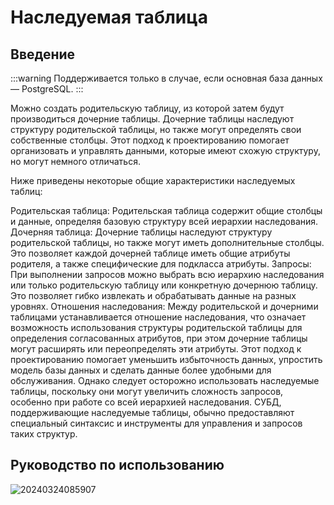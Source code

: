 # Наследуемая таблица

<PluginInfo name="data-source-main"></PluginInfo>

## Введение

:::warning
Поддерживается только в случае, если основная база данных — PostgreSQL.
:::

Можно создать родительскую таблицу, из которой затем будут производиться дочерние таблицы. Дочерние таблицы наследуют структуру родительской таблицы, но также могут определять свои собственные столбцы. Этот подход к проектированию помогает организовать и управлять данными, которые имеют схожую структуру, но могут немного отличаться.

Ниже приведены некоторые общие характеристики наследуемых таблиц:

Родительская таблица: Родительская таблица содержит общие столбцы и данные, определяя базовую структуру всей иерархии наследования.
Дочерняя таблица: Дочерние таблицы наследуют структуру родительской таблицы, но также могут иметь дополнительные столбцы. Это позволяет каждой дочерней таблице иметь общие атрибуты родителя, а также специфические для подкласса атрибуты.
Запросы: При выполнении запросов можно выбрать всю иерархию наследования или только родительскую таблицу или конкретную дочернюю таблицу. Это позволяет гибко извлекать и обрабатывать данные на разных уровнях.
Отношения наследования: Между родительской и дочерними таблицами устанавливается отношение наследования, что означает возможность использования структуры родительской таблицы для определения согласованных атрибутов, при этом дочерние таблицы могут расширять или переопределять эти атрибуты.
Этот подход к проектированию помогает уменьшить избыточность данных, упростить модель базы данных и сделать данные более удобными для обслуживания. Однако следует осторожно использовать наследуемые таблицы, поскольку они могут увеличить сложность запросов, особенно при работе со всей иерархией наследования. СУБД, поддерживающие наследуемые таблицы, обычно предоставляют специальный синтаксис и инструменты для управления и запросов таких структур.

## Руководство по использованию

![20240324085907](https://static-docs.nocobase.com/20240324085907.png)